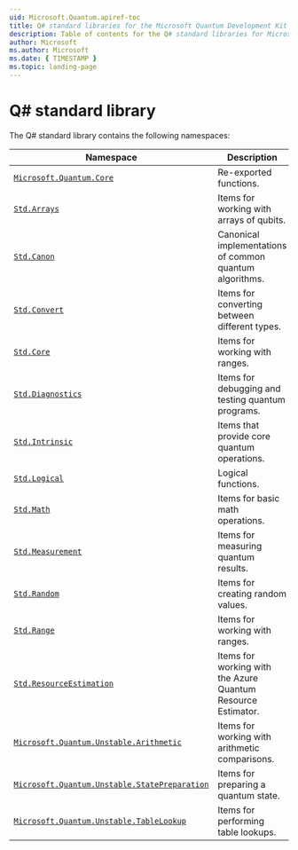 ```yaml
---
uid: Microsoft.Quantum.apiref-toc
title: Q# standard libraries for the Microsoft Quantum Development Kit
description: Table of contents for the Q# standard libraries for Microsoft Quantum Development Kit
author: Microsoft
ms.author: Microsoft
ms.date: { TIMESTAMP }
ms.topic: landing-page
---
```


# Q# standard library

The Q# standard library contains the following namespaces:

| Namespace                                                                                                 | Description                                                  |
| --------------------------------------------------------------------------------------------------------- | ------------------------------------------------------------ |
| [`Microsoft.Quantum.Core`](xref:Qdk.Microsoft.Quantum.Core-toc)                                           | Re-exported functions.                                       |
| [`Std.Arrays`](xref:Qdk.Std.Arrays-toc)                                                                   | Items for working with arrays of qubits.                     |
| [`Std.Canon`](xref:Qdk.Std.Canon-toc)                                                                     | Canonical implementations of common quantum algorithms.      |
| [`Std.Convert`](xref:Qdk.Std.Convert-toc)                                                                 | Items for converting between different types.                |
| [`Std.Core`](xref:Qdk.Std.Core-toc)                                                                       | Items for working with ranges.                               |
| [`Std.Diagnostics`](xref:Qdk.Std.Diagnostics-toc)                                                         | Items for debugging and testing quantum programs.            |
| [`Std.Intrinsic`](xref:Qdk.Std.Intrinsic-toc)                                                             | Items that provide core quantum operations.                  |
| [`Std.Logical`](xref:Qdk.Std.Logical-toc)                                                                 | Logical functions.                                           |
| [`Std.Math`](xref:Qdk.Std.Math-toc)                                                                       | Items for basic math operations.                             |
| [`Std.Measurement`](xref:Qdk.Std.Measurement-toc)                                                         | Items for measuring quantum results.                         |
| [`Std.Random`](xref:Qdk.Std.Random-toc)                                                                   | Items for creating random values.                            |
| [`Std.Range`](xref:Qdk.Std.Range-toc)                                                                     | Items for working with ranges.                               |
| [`Std.ResourceEstimation`](xref:Qdk.Std.ResourceEstimation-toc)                                           | Items for working with the Azure Quantum Resource Estimator. |
| [`Microsoft.Quantum.Unstable.Arithmetic`](xref:Qdk.Microsoft.Quantum.Unstable.Arithmetic-toc)             | Items for working with arithmetic comparisons.               |
| [`Microsoft.Quantum.Unstable.StatePreparation`](xref:Qdk.Microsoft.Quantum.Unstable.StatePreparation-toc) | Items for preparing a quantum state.                         |
| [`Microsoft.Quantum.Unstable.TableLookup`](xref:Qdk.Microsoft.Quantum.Unstable.TableLookup-toc)           | Items for performing table lookups.                          |
